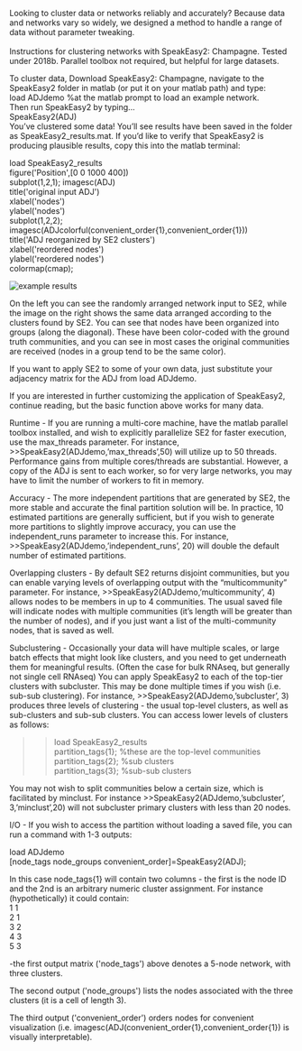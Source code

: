 Looking to cluster data or networks reliably and accurately?  Because data and networks vary so widely, we designed a method to handle a range of data without parameter tweaking. <br />
<br />
Instructions for clustering networks with SpeakEasy2: Champagne. 
Tested under 2018b.  Parallel toolbox not required, but helpful for large datasets.

To cluster data, 
Download SpeakEasy2: Champagne, navigate to the SpeakEasy2 folder in matlab (or put it on your matlab path) and type: <br />
load ADJdemo %at the matlab prompt to load an example network.  <br />
Then run SpeakEasy2 by typing… <br />
SpeakEasy2(ADJ) <br />
You’ve clustered some data!  You’ll see results have been saved in the folder as SpeakEasy2_results.mat.  If you’d like to verify that SpeakEasy2 is producing plausible results, copy this into the matlab terminal:

load SpeakEasy2_results <br />
figure('Position',[0 0 1000 400]) <br />
subplot(1,2,1); imagesc(ADJ) <br />
title('original input ADJ') <br />
xlabel('nodes') <br />
ylabel('nodes') <br />
subplot(1,2,2); imagesc(ADJcolorful(convenient_order{1},convenient_order{1})) <br />
title('ADJ reorganized by SE2 clusters') <br />
xlabel('reordered nodes') <br />
ylabel('reordered nodes') <br />
colormap(cmap); <br />

![example results](/SE2_example_results.jpg)

On the left you can see the randomly arranged network input to SE2, while the image on the right shows the same data arranged according to the clusters found by SE2.  You can see that nodes have been organized into groups (along the diagonal).  These have been color-coded with the ground truth communities, and you can see in most cases the original communities are received (nodes in a group tend to be the same color).

If you want to apply SE2 to some of your own data, just substitute your adjacency matrix for the ADJ from load ADJdemo.

If you are interested in further customizing the application of SpeakEasy2, continue reading, but the basic function above works for many data.



Runtime - 
If you are running a multi-core machine, have the matlab parallel toolbox installed, and wish to explicitly parallelize SE2 for faster execution, use the max_threads parameter.
  For instance, >>SpeakEasy2(ADJdemo,’max_threads’,50) will utilize up to 50 threads.  Performance gains from multiple cores/threads are substantial.  However, a copy of the ADJ is sent to each worker, so for very large networks, you may have to limit the number of workers to fit in memory.


Accuracy - 
The more independent partitions that are generated by SE2, the more stable and accurate the final partition solution will be.  In practice, 10 estimated partitions are generally sufficient, but if you wish to generate more partitions to slightly improve accuracy, you can use the independent_runs parameter to increase this.
  For instance, >>SpeakEasy2(ADJdemo,’independent_runs’, 20) will double the default number of estimated partitions.


Overlapping clusters - 
By default SE2 returns disjoint communities, but you can enable varying levels of overlapping output with the “multicommunity” parameter.
  For instance, >>SpeakEasy2(ADJdemo,’multicommunity’, 4) allows nodes to be members in up to 4 communities.  The usual saved file will indicate nodes with multiple communities (it’s length will be greater than the number of nodes), and if you just want a list of the multi-community nodes, that is saved as well.


Subclustering - 
Occasionally your data will have multiple scales, or large batch effects that might look like clusters, and you need to get underneath them for meaningful results.  (Often the case for bulk RNAseq, but generally not single cell RNAseq)
You can apply SpeakEasy2 to each of the top-tier clusters with subcluster.  This may be done multiple times if you wish (i.e. sub-sub clustering).
   For instance, >>SpeakEasy2(ADJdemo,’subcluster’, 3) produces three levels of clustering - the usual top-level clusters, as well as sub-clusters and sub-sub clusters.  You can access lower levels of clusters as follows:<br />
  >> load SpeakEasy2_results <br />
partition_tags{1}; %these are the top-level communities <br />
partition_tags{2}; %sub clusters <br />
partition_tags{3}; %sub-sub clusters <br />

You may not wish to split communities below a certain size, which is facilitated by minclust.  For instance >>SpeakEasy2(ADJdemo,’subcluster’, 3,’minclust’,20) will not subcluster primary clusters with less than 20 nodes.


I/O -
If you wish to access the partition without loading a saved file, you can run a command with 1-3 outputs:

load ADJdemo <br />
[node_tags  node_groups convenient_order]=SpeakEasy2(ADJ);

In this case node_tags{1} will contain two columns - the first is the node ID and the 2nd is an arbitrary numeric cluster assignment.  For instance (hypothetically) it could contain: <br />
1 1 <br />
2 1 <br />
3 2 <br />
4 3 <br />
5 3 <br />

-the first output matrix ('node_tags') above denotes a 5-node network, with three clusters.

The second output ('node_groups') lists the nodes associated with the three clusters (it is a cell of length 3).

The third output ('convenient_order') orders nodes for convenient visualization (i.e. imagesc(ADJ(convenient_order{1},convenient_order{1}) is visually interpretable).





